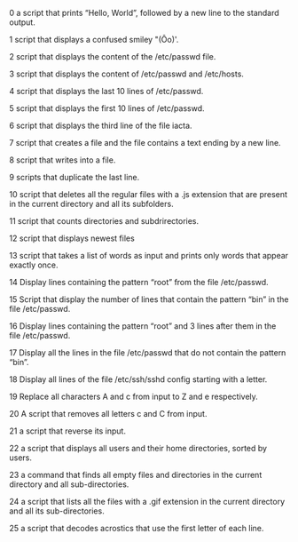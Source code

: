 0 a script that prints “Hello, World”, followed by a new line to the standard output.

1 script that displays a confused smiley "(Ôo)'.

2 script that displays the content of the /etc/passwd file.

3 script that displays the content of /etc/passwd and /etc/hosts.

4 script that displays the last 10 lines of /etc/passwd.

5 script that displays the first 10 lines of /etc/passwd.

6 script that displays the third line of the file iacta.

7 script that creates a file and the file contains a text ending by a new line.

8 script that writes into a file.

9 scripts that duplicate the last line.

10 script that deletes all the regular files with a .js extension that are present in the current directory and all its subfolders.

11 script that counts directories and subdrirectories.

12 script that displays newest files

13 script that takes a list of words as input and prints only words that appear exactly once.

14 Display lines containing the pattern “root” from the file /etc/passwd.

15 Script that display the number of lines that contain the pattern “bin” in the file /etc/passwd.

16 Display lines containing the pattern “root” and 3 lines after them in the file /etc/passwd.

17 Display all the lines in the file /etc/passwd that do not contain the pattern “bin”.

18 Display all lines of the file /etc/ssh/sshd config starting with a letter.

19 Replace all characters A and c from input to Z and e respectively.

20 A script that removes all letters c and C from input.

21 a script that reverse its input.

22 a script that displays all users and their home directories, sorted by users.

23 a command that finds all empty files and directories in the current directory and all sub-directories.

24 a script that lists all the files with a .gif extension in the current directory and all its sub-directories.

25 a script that decodes acrostics that use the first letter of each line.
